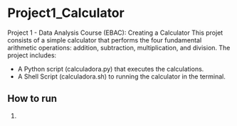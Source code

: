 # Project1_Calculator
 Project 1 - Data Analysis Course (EBAC): Creating a Calculator
This projet consists of a simple calculator that performs the four fundamental arithmetic operations: addition, subtraction, multiplication, and division. The project includes:
- A Python script (calculadora.py) that executes the calculations.
- A Shell Script (calculadora.sh) to running the calculator in the terminal.
## How to run
1.
